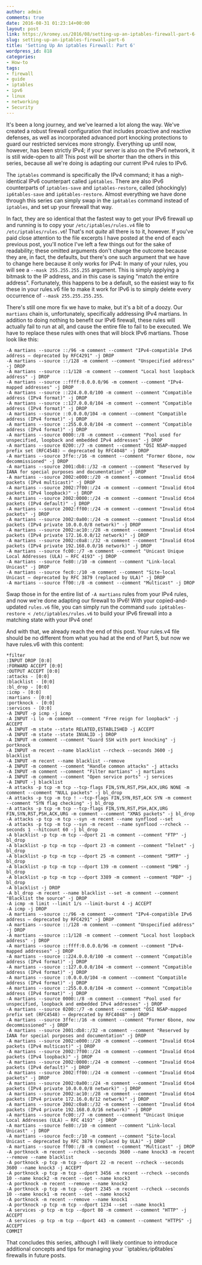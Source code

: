 ```yaml
---
author: admin
comments: true
date: 2016-08-31 01:23:14+00:00
layout: post
link: https://kromey.us/2016/08/setting-up-an-iptables-firewall-part-6-818.html
slug: setting-up-an-iptables-firewall-part-6
title: 'Setting Up An iptables Firewall: Part 6'
wordpress_id: 818
categories:
- How-to
tags:
- firewall
- guide
- iptables
- ipv6
- linux
- networking
- Security
---
```


It's been a long journey, and we've learned a lot along the way. We've created a robust firewall configuration that includes proactive and reactive defenses, as well as incorporated advanced port knocking protections to guard our restricted services more strongly. Everything up until now, however, has been strictly IPv4; if your server is also on the IPv6 network, it is still wide-open to all! This post will be shorter than the others in this series, because all we're doing is adapting our current IPv4 rules to IPv6.

The `iptables` command is specifically the IPv4 command; it has a nigh-identical IPv6 counterpart called `ip6tables`. There are also IPv6 counterparts of `iptables-save` and `iptables-restore`, called (shockingly) `ip6tables-save` and `ip6tables-restore`. Almost everything we have done through this series can simply swap in the `ip6tables` command instead of `iptables`, and set up your firewall that way.

In fact, they are so identical that the fastest way to get your IPv6 firewall up and running is to copy your `/etc/iptables/rules.v4` file to `/etc/iptables/rules.v6`! That's not _quite_ all there is to it, however. If you've paid close attention to the file excerpts I have posted at the end of each previous post, you'll notice I've left a few things out for the sake of readability; these omitted arguments don't change the outcome because they are, in fact, the defaults, but there's one such argument that we have to change here because it only works for IPv4: In many of your rules, you will see a `--mask 255.255.255.255` argument. This is simply applying a bitmask to the IP address, and in this case is saying "match the entire address". Fortunately, this happens to be a default, so the easiest way to fix these in your rules.v6 file to make it work for IPv6 is to simply delete every occurrence of `--mask 255.255.255.255`.

There's still one more fix we have to make, but it's a bit of a doozy. Our `martians` chain is, unfortunately, specifically addressing IPv4 martians. In addition to doing nothing to benefit our IPv6 firewall, these rules will actually fail to run at all, and cause the entire file to fail to be executed. We have to replace these rules with ones that will block IPv6 martians. Those look like this:


    
    
    -A martians --source ::/96 -m comment --comment "IPv4-compatible IPv6 address – deprecated by RFC4291" -j DROP
    -A martians --source ::/128 -m comment --comment "Unspecified address" -j DROP
    -A martians --source ::1/128 -m comment --comment "Local host loopback address" -j DROP
    -A martians --source ::ffff:0.0.0.0/96 -m comment --comment "IPv4-mapped addresses" -j DROP
    -A martians --source ::224.0.0.0/100 -m comment --comment "Compatible address (IPv4 format)" -j DROP
    -A martians --source ::127.0.0.0/104 -m comment --comment "Compatible address (IPv4 format)" -j DROP
    -A martians --source ::0.0.0.0/104 -m comment --comment "Compatible address (IPv4 format)" -j DROP
    -A martians --source ::255.0.0.0/104 -m comment --comment "Compatible address (IPv4 format)" -j DROP
    -A martians --source 0000::/8 -m comment --comment "Pool used for unspecified, loopback and embedded IPv4 addresses" -j DROP
    -A martians --source 0200::/7 -m comment --comment "OSI NSAP-mapped prefix set (RFC4548) – deprecated by RFC4048" -j DROP
    -A martians --source 3ffe::/16 -m comment --comment "Former 6bone, now decommissioned" -j DROP
    -A martians --source 2001:db8::/32 -m comment --comment "Reserved by IANA for special purposes and documentation" -j DROP
    -A martians --source 2002:e000::/20 -m comment --comment "Invalid 6to4 packets (IPv4 multicast)" -j DROP
    -A martians --source 2002:7f00::/24 -m comment --comment "Invalid 6to4 packets (IPv4 loopback)" -j DROP
    -A martians --source 2002:0000::/24 -m comment --comment "Invalid 6to4 packets (IPv4 default)" -j DROP
    -A martians --source 2002:ff00::/24 -m comment --comment "Invalid 6to4 packets" -j DROP
    -A martians --source 2002:0a00::/24 -m comment --comment "Invalid 6to4 packets (IPv4 private 10.0.0.0/8 network)" -j DROP
    -A martians --source 2002:ac10::/28 -m comment --comment "Invalid 6to4 packets (IPv4 private 172.16.0.0/12 network)" -j DROP
    -A martians --source 2002:c0a8::/32 -m comment --comment "Invalid 6to4 packets (IPv4 private 192.168.0.0/16 network)" -j DROP
    -A martians --source fc00::/7 -m comment --comment "Unicast Unique Local Addresses (ULA) – RFC 4193" -j DROP
    -A martians --source fe80::/10 -m comment --comment "Link-local Unicast" -j DROP
    -A martians --source fec0::/10 -m comment --comment "Site-local Unicast – deprecated by RFC 3879 (replaced by ULA)" -j DROP
    -A martians --source ff00::/8 -m comment --comment "Multicast" -j DROP
    



Swap those in for the entire list of `-A martians` rules from your IPv4 rules, and now we're done adapting our firewall to IPv6! With your copied-and-updated `rules.v6` file, you can simply run the command `sudo ip6tables-restore < /etc/iptables/rules.v6` to build your IPv6 firewall into a matching state with your IPv4 one!

And with that, we already reach the end of this post. Your rules.v4 file should be no different from what you had at the end of Part 5, but now we have rules.v6 with this content:


    
    
    *filter
    :INPUT DROP [0:0]
    :FORWARD ACCEPT [0:0]
    :OUTPUT ACCEPT [0:0]
    :attacks - [0:0]
    :blacklist - [0:0]
    :bl_drop - [0:0]
    :icmp - [0:0]
    :martians - [0:0]
    :portknock - [0:0]
    :services - [0:0]
    -A INPUT -p icmp -j icmp
    -A INPUT -i lo -m comment --comment "Free reign for loopback" -j ACCEPT
    -A INPUT -m state --state RELATED,ESTABLISHED -j ACCEPT
    -A INPUT -m state --state INVALID -j DROP
    -A INPUT -m comment --comment "Guard SSH with port knocking" -j portknock
    -A INPUT -m recent --name blacklist --rcheck --seconds 3600 -j blacklist
    -A INPUT -m recent --name blacklist --remove
    -A INPUT -m comment --comment "Handle common attacks" -j attacks
    -A INPUT -m comment --comment "Filter martians" -j martians
    -A INPUT -m comment --comment "Open service ports" -j services
    -A INPUT -j blacklist
    -A attacks -p tcp -m tcp --tcp-flags FIN,SYN,RST,PSH,ACK,URG NONE -m comment --comment "NULL packets" -j bl_drop
    -A attacks -p tcp -m tcp ! --tcp-flags FIN,SYN,RST,ACK SYN -m comment --comment "SYN flag checking" -j bl_drop
    -A attacks -p tcp -m tcp --tcp-flags FIN,SYN,RST,PSH,ACK,URG FIN,SYN,RST,PSH,ACK,URG -m comment --comment "XMAS packets" -j bl_drop
    -A attacks -p tcp -m tcp --syn -m recent --name synflood --set
    -A attacks -p tcp -m tcp --syn -m recent --name synflood --rcheck --seconds 1 --hitcount 60 -j bl_drop
    -A blacklist -p tcp -m tcp --dport 21 -m comment --comment "FTP" -j bl_drop
    -A blacklist -p tcp -m tcp --dport 23 -m comment --comment "Telnet" -j bl_drop
    -A blacklist -p tcp -m tcp --dport 25 -m comment --comment "SMTP" -j bl_drop
    -A blacklist -p tcp -m tcp --dport 139 -m comment --comment "SMB" -j bl_drop
    -A blacklist -p tcp -m tcp --dport 3389 -m comment --comment "RDP" -j bl_drop
    -A blacklist -j DROP
    -A bl_drop -m recent --name blacklist --set -m comment --comment "Blacklist the source" -j DROP
    -A icmp -m limit --limit 1/s --limit-burst 4 -j ACCEPT
    -A icmp -j DROP
    -A martians --source ::/96 -m comment --comment "IPv4-compatible IPv6 address – deprecated by RFC4291" -j DROP
    -A martians --source ::/128 -m comment --comment "Unspecified address" -j DROP
    -A martians --source ::1/128 -m comment --comment "Local host loopback address" -j DROP
    -A martians --source ::ffff:0.0.0.0/96 -m comment --comment "IPv4-mapped addresses" -j DROP
    -A martians --source ::224.0.0.0/100 -m comment --comment "Compatible address (IPv4 format)" -j DROP
    -A martians --source ::127.0.0.0/104 -m comment --comment "Compatible address (IPv4 format)" -j DROP
    -A martians --source ::0.0.0.0/104 -m comment --comment "Compatible address (IPv4 format)" -j DROP
    -A martians --source ::255.0.0.0/104 -m comment --comment "Compatible address (IPv4 format)" -j DROP
    -A martians --source 0000::/8 -m comment --comment "Pool used for unspecified, loopback and embedded IPv4 addresses" -j DROP
    -A martians --source 0200::/7 -m comment --comment "OSI NSAP-mapped prefix set (RFC4548) – deprecated by RFC4048" -j DROP
    -A martians --source 3ffe::/16 -m comment --comment "Former 6bone, now decommissioned" -j DROP
    -A martians --source 2001:db8::/32 -m comment --comment "Reserved by IANA for special purposes and documentation" -j DROP
    -A martians --source 2002:e000::/20 -m comment --comment "Invalid 6to4 packets (IPv4 multicast)" -j DROP
    -A martians --source 2002:7f00::/24 -m comment --comment "Invalid 6to4 packets (IPv4 loopback)" -j DROP
    -A martians --source 2002:0000::/24 -m comment --comment "Invalid 6to4 packets (IPv4 default)" -j DROP
    -A martians --source 2002:ff00::/24 -m comment --comment "Invalid 6to4 packets" -j DROP
    -A martians --source 2002:0a00::/24 -m comment --comment "Invalid 6to4 packets (IPv4 private 10.0.0.0/8 network)" -j DROP
    -A martians --source 2002:ac10::/28 -m comment --comment "Invalid 6to4 packets (IPv4 private 172.16.0.0/12 network)" -j DROP
    -A martians --source 2002:c0a8::/32 -m comment --comment "Invalid 6to4 packets (IPv4 private 192.168.0.0/16 network)" -j DROP
    -A martians --source fc00::/7 -m comment --comment "Unicast Unique Local Addresses (ULA) – RFC 4193" -j DROP
    -A martians --source fe80::/10 -m comment --comment "Link-local Unicast" -j DROP
    -A martians --source fec0::/10 -m comment --comment "Site-local Unicast – deprecated by RFC 3879 (replaced by ULA)" -j DROP
    -A martians --source ff00::/8 -m comment --comment "Multicast" -j DROP
    -A portknock -m recent --rcheck --seconds 3600 --name knock3 -m recent --remove --name blacklist
    -A portknock -p tcp -m tcp --dport 22 -m recent --rcheck --seconds 3600 --name knock3 -j ACCEPT
    -A portknock -p tcp -m tcp --dport 3456 -m recent --rcheck --seconds 10 --name knock2 -m recent --set --name knock3
    -A portknock -m recent --remove --name knock2
    -A portknock -p tcp -m tcp --dport 2345 -m recent --rcheck --seconds 10 --name knock1 -m recent --set --name knock2
    -A portknock -m recent --remove --name knock1
    -A portknock -p tcp -m tcp --dport 1234 --set --name knock1
    -A services -p tcp -m tcp --dport 80 -m comment --comment "HTTP" -j ACCEPT
    -A services -p tcp -m tcp --dport 443 -m comment --comment "HTTPS" -j ACCEPT
    COMMIT
    



That concludes this series, although I will likely continue to introduce additional concepts and tips for managing your ``iptables`/`ip6tables` firewalls in future posts.
